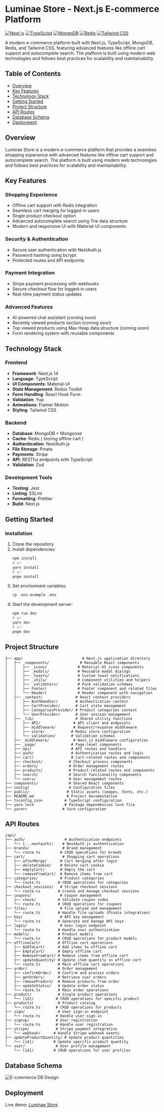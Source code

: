 # Luminae Store - Next.js E-commerce Platform

[![Next.js](https://img.shields.io/badge/Next.js-000000?style=flat-square&logo=nextdotjs&logoColor=white)](https://nextjs.org)
[![TypeScript](https://img.shields.io/badge/TypeScript-007ACC?style=flat-square&logo=typescript&logoColor=white)](https://typescriptlang.org)
[![MongoDB](https://img.shields.io/badge/MongoDB-4EA94B?style=flat-square&logo=mongodb&logoColor=white)](https://mongodb.com)
[![Redis](https://img.shields.io/badge/Redis-DC382D?style=flat-square&logo=redis&logoColor=white)](https://redis.io)
[![Tailwind CSS](https://img.shields.io/badge/Tailwind_CSS-38B2AC?style=flat-square&logo=tailwind-css&logoColor=white)](https://tailwindcss.com)

A modern e-commerce platform built with Next.js, TypeScript, MongoDB, Redis, and Tailwind CSS, featuring advanced features like offline cart support and autocomplete search. The platform is built using modern web technologies and follows best practices for scalability and maintainability.

## Table of Contents

- [Overview](#overview)
- [Key Features](#key-features)
- [Technology Stack](#technology-stack)
- [Getting Started](#getting-started)
- [Project Structure](#project-structure)
- [API Routes](#api-routes)
- [Database Schema](#database-schema)
- [Deployment](#deployment)

## Overview

Luminae Store is a modern e-commerce platform that provides a seamless shopping experience with advanced features like offline cart support and autocomplete search. The platform is built using modern web technologies and follows best practices for scalability and maintainability.

## Key Features

### Shopping Experience

- Offline cart support with Redis integration
- Seamless cart merging for logged-in users
- Single product checkout option
- Advanced autocomplete search using Trie data structure
- Modern and responsive UI with Material-UI components

### Security & Authentication

- Secure user authentication with NextAuth.js
- Password hashing using bcrypt
- Protected routes and API endpoints

### Payment Integration

- Stripe payment processing with webhooks
- Secure checkout flow for logged-in users
- Real-time payment status updates

### Advanced Features

- AI-powered chat assistant (coming soon)
- Recently viewed products section (coming soon)
- Top viewed products using Max Heap data structure (coming soon)
- Form rendering system with reusable components

## Technology Stack

### Frontend

- **Framework**: Next.js 14
- **Language**: TypeScript
- **UI Components**: Material-UI
- **State Management**: Redux Toolkit
- **Form Handling**: React Hook Form
- **Validation**: Yup
- **Animations**: Framer Motion
- **Styling**: Tailwind CSS

### Backend

- **Database**: MongoDB + Mongoose
- **Cache**: Redis ( storing offline cart )
- **Authentication**: NextAuth.js
- **File Storage**: Pinata
- **Payments**: Stripe
- **API**: RESTful endpoints with TypeScript
- **Validation**: Zod

### Development Tools

- **Testing**: Jest
- **Linting**: ESLint
- **Formatting**: Prettier
- **Build**: Next.js

## Getting Started

### Installation

1. Clone the repository
2. Install dependencies:
   ```bash
   npm install
   # or
   yarn install
   # or
   pnpm install
   ```
3. Set environment variables:
   ```bash
   cp .env.example .env
   ```
4. Start the development server:
   ```bash
   npm run dev
   # or
   yarn dev
   # or
   pnpm dev
   ```

## Project Structure

```
├── app/                           # Next.js application directory
│   ├── _components/              # Reusable React components
│   │   ├── _icons/              # Material-UI icons components
│   │   ├── _modals/             # Reusable modal dialogs
│   │   ├── _toasts/             # Custom toast notifications
│   │   ├── _utils/              # Component utilities and helpers
│   │   ├── _validators/         # Form validation schemas
│   │   ├── Footer/              # Footer component and related files
│   │   └── Header/              # Header component with navigation
│   ├── _context/               # React context providers
│   │   ├── AuthHandler/        # Authentication context
│   │   ├── CartProvider/       # Cart state management
│   │   ├── CategoriesProvider/ # Product categories context
│   │   └── UserProvider/       # User session management
│   ├── _lib/                   # Shared utility functions
│   │   ├── API/               # API client and endpoints
│   │   ├── middleware/        # Request/response middleware
│   │   ├── store/            # Redux store configuration
│   │   └── validation/       # Validation schemas
│   ├── _middleware/           # Next.js middleware configuration
│   ├── _page/                # Page-level components
│   ├── api/                  # API routes and handlers
│   ├── auth/                 # Authentication routes and logic
│   ├── cart/                 # Cart-related routes and components
│   ├── checkout/            # Checkout process components
│   ├── orders/              # Order management routes
│   ├── products/            # Product-related routes and components
│   ├── search/              # Search functionality components
│   └── users/               # User management routes
├── components/              # Shared React components
├── config/                  # Configuration files
├── public/                 # Static assets (images, fonts, etc.)
├── README.md               # Project documentation
├── tsconfig.json          # TypeScript configuration
├── yarn.lock              # Package dependencies lock file
└── yarnrc                # Yarn configuration

```

## API Routes

```
/api/
├── auth/                  # Authentication endpoints
│   └── [...nextauth]/    # NextAuth.js authentication
├── brands/               # Brand management
│   └── route.ts         # CRUD operations for brands
├── cart/                 # Shopping cart operations
│   ├── afterMerge/      # Cart merging after login
│   ├── deleteCookie/    # Delete cart cookie
│   ├── emptyCart/       # Empty the cart
│   └── removeFromCart/  # Remove items from cart
├── categories/          # Product categories
│   └── route.ts        # CRUD operations for categories
├── checkout_sessions/   # Stripe checkout sessions
│   └── route.ts        # Create and manage checkout sessions
├── coupons/             # Coupon management
│   ├── check/          # Validate coupon codes
│   └── route.ts        # CRUD operations for coupons
├── files/               # File upload and management
│   └── route.ts        # Handle file uploads (Pinata integration)
├── key/                 # API key management
│   └── route.ts        # Generate and manage API keys
├── login/               # User login endpoint
│   └── route.ts        # Handle user authentication
├── models/             # Product models
│   └── route.ts        # CRUD operations for product models
├── offlineCart/        # Offline cart operations
│   ├── AddToCart/      # Add items to offline cart
│   ├── EmptyCart/      # Empty offline cart
│   ├── RemoveFromCart/ # Remove items from offline cart
│   ├── updateQuantity/ # Update item quantity in offline cart
│   └── route.ts        # Main offline cart operations
├── order/              # Order management
│   ├── confirmOrder/   # Confirm and process orders
│   ├── getOrders/      # Retrieve user orders
│   ├── removeProduct/  # Remove products from order
│   ├── updateStatus/   # Update order status
│   └── route.ts        # Main order operations
├── product/            # Single product operations
│   └── [id]/          # CRUD operations for specific product
├── products/           # Product catalog
│   └── route.ts       # CRUD operations for products
├── sign/               # User sign-in endpoint
│   └── route.ts       # Handle user sign-in
├── signup/            # User registration
│   └── route.ts       # Handle user registration
├── stripe/            # Stripe payment integration
│   └── webhook/      # Handle Stripe webhook events
├── updateProductQuantity/ # Update product quantities
│   └── [id]/         # Update specific product quantity
└── user/              # User profile management
    └── [id]/         # CRUD operations for user profiles
```

## Database Schema

<img
        src="https://res.cloudinary.com/dvvmu40wx/image/upload/v1747771322/Public%20images/Next.js_Ecommerce_DB_diagram_ujcimn.png"
        alt="E-commerce DB Design"
/>

## Deployment

Live demo: [Luminae Store](https://ecommerce-nextjs-by-mustafa.vercel.app/)
